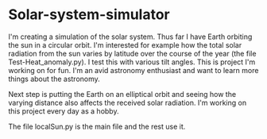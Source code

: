 # Solar-system-simulator
I'm creating a simulation of the solar system. Thus far I have Earth orbiting the sun in a circular orbit. I'm interested for example how the total solar radiation from the sun varies by latitude over the course of the year (the file Test-Heat_anomaly.py). I test this with various tilt angles. This is project I'm working on for fun. I'm an avid astronomy enthusiast and want to learn more things about the astronomy.

Next step is putting the Earth on an elliptical orbit and seeing how the varying distance also affects the received solar radiation. I'm working on this project every day as a hobby.

The file localSun.py is the main file and the rest use it.
